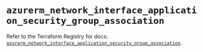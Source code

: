 # `azurerm_network_interface_application_security_group_association`

Refer to the Terraform Registry for docs: [`azurerm_network_interface_application_security_group_association`](https://registry.terraform.io/providers/hashicorp/azurerm/3.99.0/docs/resources/network_interface_application_security_group_association).
